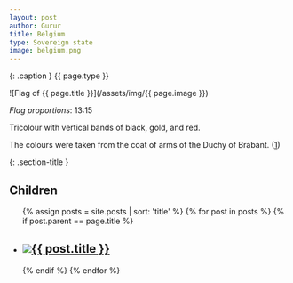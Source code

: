 ```yaml
---
layout: post
author: Gurur
title: Belgium
type: Sovereign state
image: belgium.png
---
```

{: .caption }
{{ page.type }}

![Flag of {{ page.title }}](/assets/img/{{ page.image }})

*Flag proportions*: 13:15

Tricolour with vertical bands of black, gold, and red.

The colours were taken from the coat of arms of the Duchy of Brabant. (<span class="source-link">[1](https://en.wikipedia.org/wiki/Flag_of_Belgium)</span>)

{: .section-title }
## Children

<ul id="post-list">
    {% assign posts = site.posts | sort: 'title' %}
    {% for post in posts %}
    {% if post.parent == page.title %}
    <li>
        <h2><a href="{{ post.url }}"><span class="home-image"><img src="/assets/img/{{ post.image }}"></span>{{ post.title }}</a></h2>
    </li>
    {% endif %}
    {% endfor %}
</ul>
